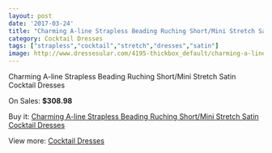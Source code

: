 ```yaml
---
layout: post
date: '2017-03-24'
title: "Charming A-line Strapless Beading Ruching Short/Mini Stretch Satin Cocktail Dresses"
category: Cocktail Dresses
tags: ["strapless","cocktail","stretch","dresses","satin"]
image: http://www.dressesular.com/4195-thickbox_default/charming-a-line-strapless-beading-ruching-short-mini-stretch-satin-cocktail-dresses.jpg
---
```

Charming A-line Strapless Beading Ruching Short/Mini Stretch Satin Cocktail Dresses

On Sales: **$308.98**
<a href="https://www.dressesular.com/cocktail-dresses/1898-charming-a-line-strapless-beading-ruching-short-mini-stretch-satin-cocktail-dresses.html"><amp-img layout="responsive" width="600" height="600" src="//www.dressesular.com/4195-thickbox_default/charming-a-line-strapless-beading-ruching-short-mini-stretch-satin-cocktail-dresses.jpg" alt="Charming A-line Strapless Beading Ruching Short/Mini Stretch Satin Cocktail Dresses 0" /></a>

Buy it: [Charming A-line Strapless Beading Ruching Short/Mini Stretch Satin Cocktail Dresses](https://www.dressesular.com/cocktail-dresses/1898-charming-a-line-strapless-beading-ruching-short-mini-stretch-satin-cocktail-dresses.html "Charming A-line Strapless Beading Ruching Short/Mini Stretch Satin Cocktail Dresses")

View more: [Cocktail Dresses](https://www.dressesular.com/12-cocktail-dresses "Cocktail Dresses")
